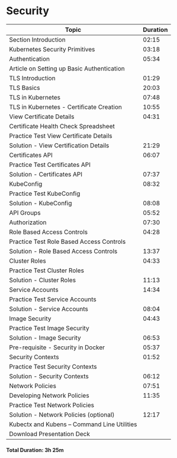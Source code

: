 # Security

| **Topic**                                        | **Duration** |
|--------------------------------------------------|--------------|
| Section Introduction                             | 02:15        |
| Kubernetes Security Primitives                   | 03:18        |
| Authentication                                   | 05:34        |
| Article on Setting up Basic Authentication       |              |
| TLS Introduction                                 | 01:29        |
| TLS Basics                                       | 20:03        |
| TLS in Kubernetes                                | 07:48        |
| TLS in Kubernetes - Certificate Creation         | 10:55        |
| View Certificate Details                         | 04:31        |
| Certificate Health Check Spreadsheet             |              |
| Practice Test View Certificate Details           |              |
| Solution - View Certification Details            | 21:29        |
| Certificates API                                 | 06:07        |
| Practice Test Certificates API                   |              |
| Solution - Certificates API                      | 07:37        |
| KubeConfig                                       | 08:32        |
| Practice Test KubeConfig                         |              |
| Solution - KubeConfig                            | 08:08        |
| API Groups                                       | 05:52        |
| Authorization                                    | 07:30        |
| Role Based Access Controls                       | 04:28        |
| Practice Test Role Based Access Controls         |              |
| Solution - Role Based Access Controls            | 13:37        |
| Cluster Roles                                    | 04:33        |
| Practice Test Cluster Roles                      |              |
| Solution - Cluster Roles                         | 11:13        |
| Service Accounts                                 | 14:34        |
| Practice Test Service Accounts                   |              |
| Solution - Service Accounts                      | 08:04        |
| Image Security                                   | 04:43        |
| Practice Test Image Security                     |              |
| Solution - Image Security                        | 06:53        |
| Pre-requisite - Security in Docker               | 05:37        |
| Security Contexts                                | 01:52        |
| Practice Test Security Contexts                  |              |
| Solution - Security Contexts                     | 06:12        |
| Network Policies                                 | 07:51        |
| Developing Network Policies                      | 11:35        |
| Practice Test Network Policies                   |              |
| Solution - Network Policies (optional)           | 12:17        |
| Kubectx and Kubens – Command Line Utilities      |              |
| Download Presentation Deck                       |              |

#### Total Duration: 3h 25m
